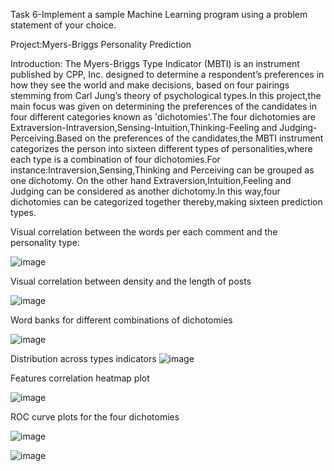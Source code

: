 Task 6-Implement a sample Machine Learning program using a problem statement of your choice.

Project:Myers-Briggs Personality Prediction

Introduction:
The Myers-Briggs Type Indicator (MBTI) is an instrument published by CPP, Inc. designed to
determine a respondent’s preferences in how they see the world and make decisions, based on
four pairings stemming from Carl Jung’s theory of psychological types.In this project,the main focus was given on determining the preferences of the candidates in four different categories known as 'dichotomies'.The four dichotomies are Extraversion-Intraversion,Sensing-Intuition,Thinking-Feeling and Judging-Perceiving.Based on the preferences of the candidates,the MBTI instrument categorizes the person into sixteen different types of personalities,where each type is a combination of four dichotomies.For instance:Intraversion,Sensing,Thinking and Perceiving can be grouped as one dichotomy.
On the other hand Extraversion,Intuition,Feeling and Judging can be considered as another dichotomy.In this way,four dichotomies can be categorized together thereby,making sixteen prediction types.

Visual correlation between the words per each comment and the personality type:

![image](https://user-images.githubusercontent.com/124038118/227705841-36e03d51-5bc1-4076-995d-a540b58a68b4.png)

Visual correlation between density and the length of posts

![image](https://user-images.githubusercontent.com/124038118/227705905-059821cd-5fbe-4d41-8b78-f7048ee73015.png)

Word banks for different combinations of dichotomies

![image](https://user-images.githubusercontent.com/124038118/227705947-9231b5a1-7955-4696-add2-a60b0ba3e387.png)

Distribution across types indicators
![image](https://user-images.githubusercontent.com/124038118/227706002-fc16aae0-1a26-4bce-84d8-936d3c91e586.png)

Features correlation heatmap plot

![image](https://user-images.githubusercontent.com/124038118/227706013-213e7a88-2604-4180-a9be-9a97c69fb730.png)

ROC curve plots for the four dichotomies

![image](https://user-images.githubusercontent.com/124038118/227706048-52f1c30c-1969-4a71-bf10-cd4b382258f1.png)

![image](https://user-images.githubusercontent.com/124038118/227706055-2af74e64-e353-4d2e-8877-a449f549d8e9.png)



